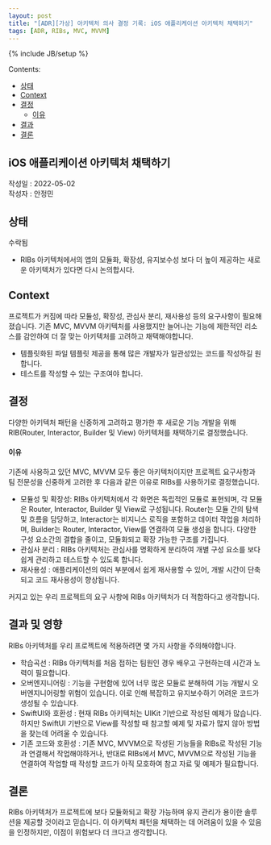 ```yaml
---
layout: post
title: "[ADR][가상] 아키텍처 의사 결정 기록: iOS 애플리케이션 아키텍처 채택하기"
tags: [ADR, RIBs, MVC, MVVM]
---
```

{% include JB/setup %}

Contents:

* [상태](#status)
* [Context](#context)
* [결정](#decisions)
  * [이유](#rationale)
* [결과](#consequences)
* [결론](#conclusion)

## iOS 애플리케이션 아키텍처 채택하기

작성일 : 2022-05-02  
작성자 : 안정민

<h2 id="status">상태</h2>

수락됨

* RIBs 아키텍처에서의 앱의 모듈화, 확장성, 유지보수성 보다 더 높이 제공하는 새로운 아키텍처가 있다면 다시 논의합시다.

<h2 id="context">Context</h2>

프로젝트가 커짐에 따라 모듈성, 확장성, 관심사 분리, 재사용성 등의 요구사항이 필요해졌습니다. 기존 MVC, MVVM 아키텍처를 사용했지만 늘어나는 기능에 제한적인 리소스를 감안하여 더 잘 맞는 아키텍처를 고려하고 채택해야합니다.

* 템플릿화된 파일 템플릿 제공을 통해 많은 개발자가 일관성있는 코드를 작성하길 원합니다.
* 테스트를 작성할 수 있는 구조여야 합니다.

<h2 id="decisions">결정</h2>

다양한 아키텍처 패턴을 신중하게 고려하고 평가한 후 새로운 기능 개발을 위해 RIB(Router, Interactor, Builder 및 View) 아키텍처를 채택하기로 결정했습니다.

<h4 id="rationale">이유</h4>

기존에 사용하고 있던 MVC, MVVM 모두 좋은 아키텍처이지만 프로젝트 요구사항과 팀 전문성을 신중하게 고려한 후 다음과 같은 이유로 RIBs를 사용하기로 결정했습니다.

* 모듈성 및 확장성: RIBs 아키텍처에서 각 화면은 독립적인 모듈로 표현되며, 각 모듈은 Router, Interactor, Builder 및 View로 구성됩니다. Router는 모듈 간의 탐색 및 흐름을 담당하고, Interactor는 비지니스 로직을 포함하고 데이터 작업을 처리하며, Builder는 Router, Interactor, View를 연결하여 모듈 생성을 합니다. 다양한 구성 요소간의 결합을 줄이고, 모듈화되고 확장 가능한 구조를 가집니다.
* 관심사 분리 : RIBs 아키텍처는 관심사를 명확하게 분리하여 개별 구성 요소를 보다 쉽게 ​​관리하고 테스트할 수 있도록 합니다.
* 재사용성 : 애플리케이션의 여러 부분에서 쉽게 재사용할 수 있어, 개발 시간이 단축되고 코드 재사용성이 향상됩니다.

커지고 있는 우리 프로젝트의 요구 사항에 RIBs 아키텍처가 더 적합하다고 생각합니다.

<h2 id="consequences">결과 및 영향</h2>

RIBs 아키텍처를 우리 프로젝트에 적용하려면 몇 가지 사항을 주의해야합니다.

* 학습곡선 : RIBs 아키텍처를 처음 접하는 팀원인 경우 배우고 구현하는데 시간과 노력이 필요합니다.
* 오버엔지니어링 : 기능을 구현함에 있어 너무 많은 모듈로 분해하여 기능 개발시 오버엔지니어링할 위험이 있습니다. 이로 인해 복잡하고 유지보수하기 어려운 코드가 생성될 수 있습니다.
* SwiftUI와 호환성 : 현재 RIBs 아키텍처는 UIKit 기반으로 작성된 예제가 많습니다. 하지만 SwiftUI 기반으로 View를 작성할 때 참고할 예제 및 자료가 많지 않아 방법을 찾는데 어려울 수 있습니다.
* 기존 코드와 호환성 : 기존 MVC, MVVM으로 작성된 기능들을 RIBs로 작성된 기능과 연결해서 작업해야하거나, 반대로 RIBs에서 MVC, MVVM으로 작성된 기능을 연결하여 작업할 때 작성할 코드가 아직 모호하여 참고 자료 및 예제가 필요합니다.

<h2 id="conclusion">결론</h2>

RIBs 아키텍처가 프로젝트에 보다 모듈화되고 확장 가능하며 유지 관리가 용이한 솔루션을 제공할 것이라고 믿습니다. 이 아키텍처 패턴을 채택하는 데 어려움이 있을 수 있음을 인정하지만, 이점이 위험보다 더 크다고 생각합니다.
